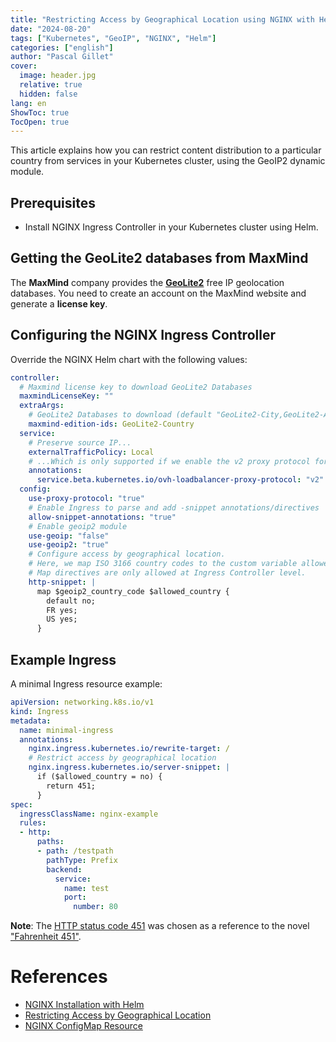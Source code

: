 ```yaml
---
title: "Restricting Access by Geographical Location using NGINX with Helm"
date: "2024-08-20"
tags: ["Kubernetes", "GeoIP", "NGINX", "Helm"]
categories: ["english"]
author: "Pascal Gillet"
cover:
  image: header.jpg
  relative: true
  hidden: false
lang: en
ShowToc: true
TocOpen: true
---
```


This article explains how you can restrict content distribution to a particular country from services in your Kubernetes 
cluster, using the GeoIP2 dynamic module. 

## Prerequisites

- Install NGINX Ingress Controller in your Kubernetes cluster using Helm.

## Getting the GeoLite2 databases from MaxMind

The **MaxMind** company provides the [**GeoLite2**](https://dev.maxmind.com/geoip/geolite2-free-geolocation-data) free 
IP geolocation databases. You need to create an account on the MaxMind website and generate a **license key**.

## Configuring the NGINX Ingress Controller

Override the NGINX Helm chart with the following values:

```yaml
controller:
  # Maxmind license key to download GeoLite2 Databases
  maxmindLicenseKey: ""
  extraArgs:
    # GeoLite2 Databases to download (default "GeoLite2-City,GeoLite2-ASN")
    maxmind-edition-ids: GeoLite2-Country
  service:
    # Preserve source IP...
    externalTrafficPolicy: Local
    # ...Which is only supported if we enable the v2 proxy protocol for the OVH load balancer (specific to OVH Cloud provider)
    annotations:
      service.beta.kubernetes.io/ovh-loadbalancer-proxy-protocol: "v2"
  config:
    use-proxy-protocol: "true"
    # Enable Ingress to parse and add -snippet annotations/directives
    allow-snippet-annotations: "true"
    # Enable geoip2 module
    use-geoip: "false"
    use-geoip2: "true"
    # Configure access by geographical location.
    # Here, we map ISO 3166 country codes to the custom variable allowed_country.
    # Map directives are only allowed at Ingress Controller level.
    http-snippet: |
      map $geoip2_country_code $allowed_country {
        default no;
        FR yes;
        US yes;
      }
```

## Example Ingress

A minimal Ingress resource example:

```yaml
apiVersion: networking.k8s.io/v1
kind: Ingress
metadata:
  name: minimal-ingress
  annotations:
    nginx.ingress.kubernetes.io/rewrite-target: /
    # Restrict access by geographical location
    nginx.ingress.kubernetes.io/server-snippet: |
      if ($allowed_country = no) {
        return 451;
      }
spec:
  ingressClassName: nginx-example
  rules:
  - http:
      paths:
      - path: /testpath
        pathType: Prefix
        backend:
          service:
            name: test
            port:
              number: 80
```

**Note**: The [HTTP status code 451](https://en.wikipedia.org/wiki/HTTP_451) was chosen as a reference to the novel 
["Fahrenheit 451"](https://en.wikipedia.org/wiki/Fahrenheit_451).

# References

- [NGINX Installation with Helm](https://docs.nginx.com/nginx-ingress-controller/installation/installing-nic/installation-with-helm/)
- [Restricting Access by Geographical Location](https://docs.nginx.com/nginx/admin-guide/security-controls/controlling-access-by-geoip/)
- [NGINX ConfigMap Resource](https://docs.nginx.com/nginx-ingress-controller/configuration/global-configuration/configmap-resource/)
